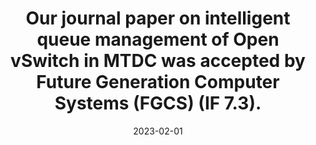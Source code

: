 ---
title: "Our journal paper on intelligent queue management of Open vSwitch in MTDC was accepted by Future Generation Computer Systems (**FGCS**) (IF 7.3)."
date: 2023-02-01
---